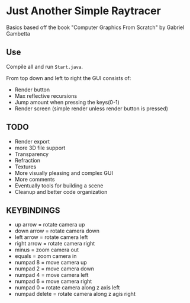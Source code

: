 # Just Another Simple Raytracer

Basics based off the book "Computer Graphics From Scratch" by Gabriel Gambetta

## Use

Compile all and run `Start.java`.

From top down and left to right the GUI consists of:
- Render button
- Max reflective recursions
- Jump amount when pressing the keys(0-1)
- Render screen (simple render unless render button is pressed)

## TODO

- Render export
- more 3D file support
- Transparency
- Refraction
- Textures
- More visually pleasing and complex GUI
- More comments
- Eventually tools for building a scene
- Cleanup and better code organization

## KEYBINDINGS
- up arrow = rotate camera up
- down arrow = rotate camera down
- left arrow = rotate camera left
- right arrow = rotate camera right
- minus = zoom camera out
- equals = zoom camera in
- numpad 8 = move camera up
- numpad 2 = move camera down
- numpad 4 = move camera left
- numpad 6 = move camera right
- numpad 0 = rotate camera along z axis left
- numpad delete = rotate camera along z agis right